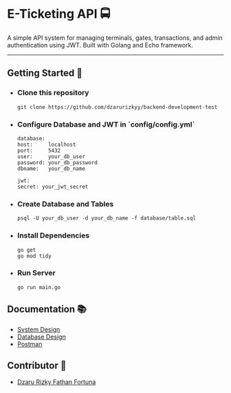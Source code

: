 # E-Ticketing API 🚍 

A simple API system for managing terminals, gates, transactions, and admin authentication using JWT. Built with Golang and Echo framework.

---

## Getting Started 🚀
- <h3>Clone this repository</h3>

  ```
  git clone https://github.com/dzarurizkyy/backend-development-test
  ```

- <h3>Configure Database and JWT in `config/config.yml`</h3>

  ```
  database:
  host:     localhost
  port:     5432
  user:     your_db_user
  password: your_db_password
  dbname:   your_db_name

  jwt:
  secret: your_jwt_secret
  ```

- <h3>Create Database and Tables</h3>

  ```
  psql -U your_db_user -d your_db_name -f database/table.sql
  ```

- <h3>Install Dependencies</h3>

  ```
  go get 
  go mod tidy
  ```

- <h3>Run Server</h3>

  ```
  go run main.go
  ```


## Documentation 📚
- [System Design](https://github.com/dzarurizkyy/backend-development-test/blob/main/graph/system-design.png)
- [Database Design](https://github.com/dzarurizkyy/backend-development-test/blob/main/graph/database-design.png)
- [Postman](https://documenter.getpostman.com/view/29935661/2sB34Zr4bA)

## Contributor 🤝
- [Dzaru Rizky Fathan Fortuna](https://www.linkedin.com/in/dzarurizky/)
